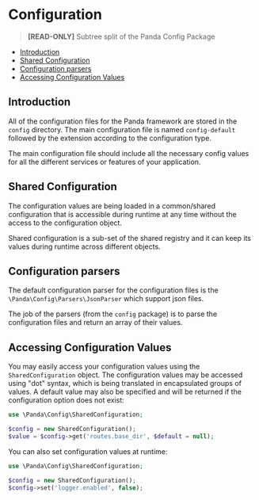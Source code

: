 # Configuration

> **[READ-ONLY]** Subtree split of the Panda Config Package

- [Introduction](#introduction)
- [Shared Configuration](#shared-configuration)
- [Configuration parsers](#configuration-parsers)
- [Accessing Configuration Values](#accessing-configuration-values)

## Introduction

All of the configuration files for the Panda framework are stored in the `config` directory. The main configuration file is named `config-default` followed by the extension according to the configuration type.

The main configuration file should include all the necessary config values for all the different services or features of your application.

## Shared Configuration

The configuration values are being loaded in a common/shared configuration that is accessible during runtime at any time without the access to the configuration object.

Shared configuration is a sub-set of the shared registry and it can keep its values during runtime across different objects.

## Configuration parsers

The default configuration parser for the configuration files is the `\Panda\Config\Parsers\JsonParser` which support json files.

The job of the parsers (from the `config` package) is to parse the configuration files and return an array of their values.

## Accessing Configuration Values

You may easily access your configuration values using the `SharedConfiguration` object.
The configuration values may be accessed using "dot" syntax, which is being translated in encapsulated groups of values.
A default value may also be specified and will be returned if the configuration option does not exist:

```php
use \Panda\Config\SharedConfiguration;

$config = new SharedConfiguration();
$value = $config->get('routes.base_dir', $default = null);
```

You can also set configuration values at runtime:

```php
use \Panda\Config\SharedConfiguration;

$config = new SharedConfiguration();
$config->set('logger.enabled', false);
```
